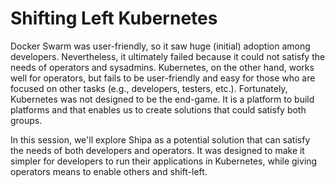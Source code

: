 # Shifting Left Kubernetes

Docker Swarm was user-friendly, so it saw huge (initial) adoption among developers. Nevertheless, it ultimately failed because it could not satisfy the needs of operators and sysadmins. Kubernetes, on the other hand, works well for operators, but fails to be user-friendly and easy for those who are focused on other tasks (e.g., developers, testers, etc.). Fortunately, Kubernetes was not designed to be the end-game. It is a platform to build platforms and that enables us to create solutions that could satisfy both groups.

In this session, we'll explore Shipa as a potential solution that can satisfy the needs of both developers and operators. It was designed to make it simpler for developers to run their applications in Kubernetes, while giving operators means to enable others and shift-left.
